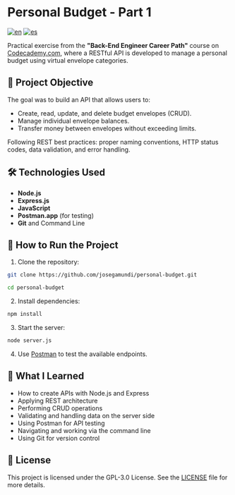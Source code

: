 # Personal Budget - Part 1

[![en](https://img.shields.io/badge/lang-en-red.svg)](https://github.com/josegamundi/personal-budget/blob/main/README.md)
[![es](https://img.shields.io/badge/lang-es-yellow.svg)](https://github.com/josegamundi/personal-budget/blob/main/README.es.md)

Practical exercise from the **"Back-End Engineer Career Path"** course on [Codecademy.com](https://www.codecademy.com/), where a RESTful API is developed to manage a personal budget using virtual envelope categories.

## 📌 Project Objective

The goal was to build an API that allows users to:

- Create, read, update, and delete budget envelopes (CRUD).
- Manage individual envelope balances.
- Transfer money between envelopes without exceeding limits.

Following REST best practices: proper naming conventions, HTTP status codes, data validation, and error handling.

## 🛠️ Technologies Used

- **Node.js**
- **Express.js**
- **JavaScript**
- **Postman.app** (for testing)
- **Git** and Command Line

## 🚀 How to Run the Project
  
1. Clone the repository:

```bash
git clone https://github.com/josegamundi/personal-budget.git

cd personal-budget
```

2. Install dependencies:

```bash
npm install
```

3. Start the server:

```bash
node server.js
```

4. Use [Postman](https://www.postman.com/) to test the available endpoints.

## 🧠 What I Learned

- How to create APIs with Node.js and Express
- Applying REST architecture
- Performing CRUD operations
- Validating and handling data on the server side
- Using Postman for API testing
- Navigating and working via the command line
- Using Git for version control

## 📄 License

This project is licensed under the GPL-3.0 License. See the [LICENSE](https://github.com/josegamundi/personal-budget/blob/main/LICENSE) file for more details.